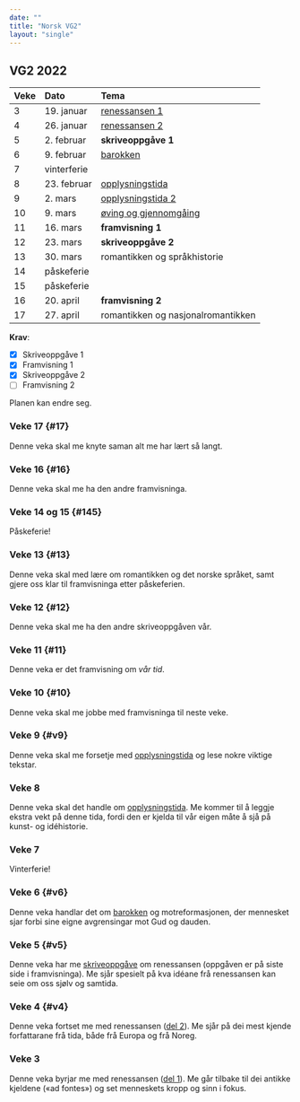 ```yaml
---
date: ""
title: "Norsk VG2"
layout: "single"
---
```


## VG2 2022

| Veke | Dato        | Tema                               |
|:-----|:------------|:-----------------------------------|
| 3    | 19. januar  | [renessansen 1](#v4)               |
| 4    | 26. januar  | [renessansen 2](#v4)               |
| 5    | 2. februar  | **skriveoppgåve 1**                |
| 6    | 9. februar  | [barokken](#v6)                    |
| 7    | vinterferie |                                    |
| 8    | 23. februar | [opplysningstida](#v9)             |
| 9    | 2. mars     | [opplysningstida 2](#v9)           |
| 10   | 9. mars     | [øving og gjennomgåing](#10)       |
| 11   | 16. mars    | **framvisning 1**                  |
| 12   | 23. mars    | **skriveoppgåve 2**                |
| 13   | 30. mars    | romantikken og språkhistorie       |
| 14   | påskeferie  |                                    |
| 15   | påskeferie  |                                    |
| 16   | 20. april   | **framvisning 2**                  |
| 17   | 27. april   | romantikken og nasjonalromantikken |

**Krav**: 

- [x] Skriveoppgåve 1
- [x] Framvisning 1
- [x] Skriveoppgåve 2
- [ ] Framvisning 2

Planen kan endre seg. 

### Veke 17 {#17}

Denne veka skal me knyte saman alt me har lært så langt. 

### Veke 16 {#16}

Denne veka skal me ha den andre framvisninga. 

### Veke 14 og 15 {#145}

Påskeferie! 

### Veke 13 {#13}

Denne veka skal med lære om romantikken og det norske språket, samt gjere oss klar til framvisninga etter påskeferien. 

### Veke 12 {#12}

Denne veka skal me ha den andre skriveoppgåven vår. 

### Veke 11 {#11}

Denne veka er det framvisning om _vår tid_. 

### Veke 10 {#10}

Denne veka skal me jobbe med framvisninga til neste veke. 

### Veke 9 {#v9}

Denne veka skal me forsetje med [opplysningstida](/norsk/vg2/opplysningstida2.html) og lese nokre viktige tekstar.  

### Veke 8

Denne veka skal det handle om [opplysningstida](/norsk/vg2/opplysningstida.html). Me kommer til å leggje ekstra vekt på denne tida, fordi den er kjelda til vår eigen måte å sjå på kunst- og idéhistorie. 

### Veke 7

Vinterferie! 

### Veke 6 {#v6}

Denne veka handlar det om [barokken](/norsk/vg2/barokken.html) og motreformasjonen, der mennesket sjar forbi sine eigne avgrensingar mot Gud og dauden. 

### Veke 5 {#v5}

Denne veka har me [skriveoppgåve](/norsk/vg2/renessansen3.html) om renessansen (oppgåven er på siste side i framvisninga). Me sjår spesielt på kva idéane frå renessansen kan seie om oss sjølv og samtida. 

### Veke 4 {#v4}

Denne veka fortset me med renessansen ([del 2](/norsk/vg2/renessansen2.html)). Me sjår på dei mest kjende forfattarane frå tida, både frå Europa og frå Noreg. 

### Veke 3 

Denne veka byrjar me med renessansen ([del 1](/norsk/vg2/renessansen1.html)). Me går tilbake til dei antikke kjeldene («ad fontes») og set menneskets kropp og sinn i fokus. 
